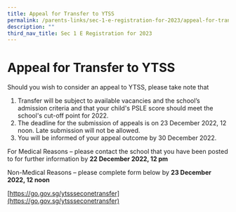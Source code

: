 ```yaml
---
title: Appeal for Transfer to YTSS
permalink: /parents-links/sec-1-e-registration-for-2023/appeal-for-transfer-to-ytss/
description: ""
third_nav_title: Sec 1 E Registration for 2023
---
```

# **Appeal for Transfer to YTSS**

Should you wish to consider an appeal to YTSS, please take note that

1.  Transfer will be subject to available vacancies and the school’s admission criteria and that your child's PSLE score should meet the school's cut-off point for 2022.
2.  The deadline for the submission of appeals is on 23 December 2022, 12 noon. Late submission will not be allowed. 
3.  You will be informed of your appeal outcome by 30 December 2022.


For Medical Reasons – please contact the school that you have been posted to for further information by **22 December 2022, 12 pm**  

Non-Medical Reasons – please complete form below by **23 December 2022, 12 noon**

[https://go.gov.sg/ytssseconetransfer](https://go.gov.sg/ytssseconetransfer)